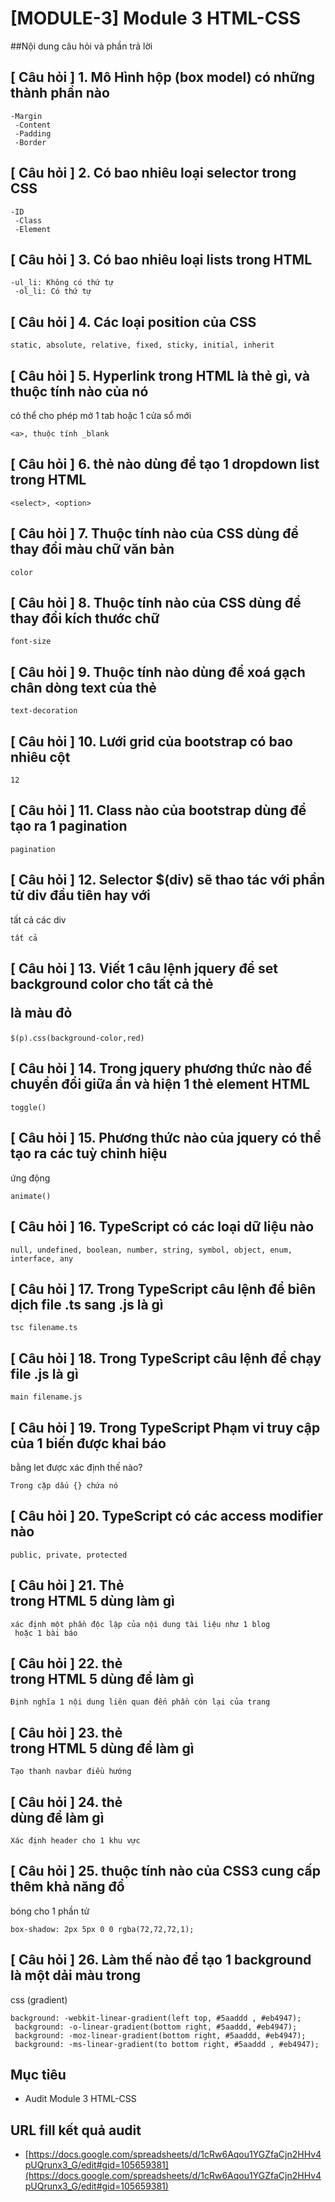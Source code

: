 # [MODULE-3] Module 3 HTML-CSS

##Nội dung câu hỏi và phần trả lời

## [ Câu hỏi ] 1. Mô Hình hộp (box model) có những thành phần nào
```
-Margin
 -Content
 -Padding
 -Border
```
## [ Câu hỏi ] 2. Có bao nhiêu loại selector trong CSS
```
-ID
 -Class
 -Element
```
## [ Câu hỏi ] 3. Có bao nhiêu loại lists trong HTML
```
-ul_li: Không có thứ tự
 -ol_li: Có thứ tự
```
## [ Câu hỏi ] 4. Các loại position của CSS
```
static, absolute, relative, fixed, sticky, initial, inherit
```
## [ Câu hỏi ] 5. Hyperlink trong HTML là thẻ gì, và thuộc tính nào của nó
  có thể cho phép mở 1 tab hoặc 1 cửa sổ mới
```
<a>, thuộc tính _blank
```
## [ Câu hỏi ] 6. thẻ nào dùng để tạo 1 dropdown list trong HTML
```
<select>, <option>
```
## [ Câu hỏi ] 7. Thuộc tính nào của CSS dùng để thay đổi màu chữ văn bản
```
color
```
## [ Câu hỏi ] 8. Thuộc tính nào của CSS dùng để thay đổi kích thước chữ
```
font-size
```
## [ Câu hỏi ] 9. Thuộc tính nào dùng để xoá gạch chân dòng text của thẻ <a>
```
text-decoration
```
## [ Câu hỏi ] 10. Lưới grid của bootstrap có bao nhiêu cột
```
12
```
## [ Câu hỏi ] 11. Class nào của bootstrap dùng để tạo ra 1 pagination
```
pagination
```
## [ Câu hỏi ] 12. Selector $(div) sẽ thao tác với phần tử div đầu tiên hay với
  tất cả các div
```
tất cả
```
## [ Câu hỏi ] 13. Viết 1 câu lệnh jquery để set background color cho tất cả thẻ <p> là màu đỏ
```
$(p).css(background-color,red)
```
## [ Câu hỏi ] 14. Trong jquery phương thức nào để chuyển đổi giữa ẩn và hiện 1 thẻ element HTML
```
toggle()
```
## [ Câu hỏi ] 15. Phương thức nào của jquery có thể tạo ra các tuỳ chỉnh hiệu
  ứng động
```
animate()
```
## [ Câu hỏi ] 16. TypeScript có các loại dữ liệu nào
```
null, undefined, boolean, number, string, symbol, object, enum, interface, any
```
## [ Câu hỏi ] 17. Trong TypeScript câu lệnh để biên dịch file .ts sang .js là gì
```
tsc filename.ts
```
## [ Câu hỏi ] 18. Trong TypeScript câu lệnh để chạy file .js là gì
```
main filename.js
```
## [ Câu hỏi ] 19. Trong TypeScript Phạm vi truy cập của 1 biến được khai báo 
 bằng let được xác định thế nào?
```
Trong cặp dấu {} chứa nó
```
## [ Câu hỏi ] 20. TypeScript có các access modifier nào
```
public, private, protected
```
## [ Câu hỏi ] 21. Thẻ <article> trong HTML 5 dùng làm gì
```
xác định một phần độc lập của nội dung tài liệu như 1 blog
 hoặc 1 bài báo
```
## [ Câu hỏi ] 22. thẻ <aside> trong HTML 5 dùng để làm gì
```
Định nghĩa 1 nội dung liên quan đến phần còn lại của trang
```
## [ Câu hỏi ] 23. thẻ <nav> trong HTML 5 dùng để làm gì
```
Tạo thanh navbar điều hướng
```
## [ Câu hỏi ] 24. thẻ <hgroup> dùng để làm gì
```
Xác định header cho 1 khu vực
```
## [ Câu hỏi ] 25. thuộc tính nào của CSS3 cung cấp thêm khả năng đổ
 bóng cho 1 phần tử
```
box-shadow: 2px 5px 0 0 rgba(72,72,72,1);
```
## [ Câu hỏi ] 26. Làm thế nào để tạo 1 background là một dải màu trong
 css (gradient)
```
background: -webkit-linear-gradient(left top, #5aaddd , #eb4947);
 background: -o-linear-gradient(bottom right, #5aaddd, #eb4947);
 background: -moz-linear-gradient(bottom right, #5aaddd, #eb4947);
 background: -ms-linear-gradient(to bottom right, #5aaddd , #eb4947);
 ```


## Mục tiêu

* Audit Module 3 HTML-CSS
## URL fill kết quả audit

* [https://docs.google.com/spreadsheets/d/1cRw6Aqou1YGZfaCjn2HHv4pUQrunx3_G/edit#gid=105659381](https://docs.google.com/spreadsheets/d/1cRw6Aqou1YGZfaCjn2HHv4pUQrunx3_G/edit#gid=105659381)
